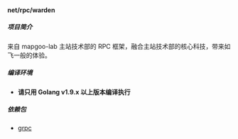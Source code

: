 #### net/rpc/warden

##### 项目简介

来自 mapgoo-lab 主站技术部的 RPC 框架，融合主站技术部的核心科技，带来如飞一般的体验。

##### 编译环境

- **请只用 Golang v1.9.x 以上版本编译执行**

##### 依赖包

- [grpc](google.golang.org/grpc)
